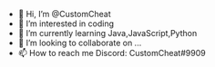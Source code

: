 - 👋 Hi, I’m @CustomCheat
- 👀 I’m interested in coding
- 🌱 I’m currently learning Java,JavaScript,Python
- 💞️ I’m looking to collaborate on ...
- 📫 How to reach me Discord: CustomCheat#9909

